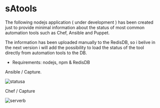 # sAtools
The following nodejs application ( under development ) has been created just to provide minimal information about the status of most common automation tools such as Chef, Ansible and Puppet.

The information has been uploaded manually to the RedisDB, so i belive in the next version i will add the possibility to load the status of the tool directly from automation tools to the DB.


* Requirements: nodejs, npm & RedisDB

Ansible / Capture.

![statusa](https://user-images.githubusercontent.com/30395229/44305574-18e2df00-a351-11e8-878c-98eb940f2009.png)

Chef / Capture

![serverb](https://user-images.githubusercontent.com/30395229/44305634-be4a8280-a352-11e8-8c7f-dddca1eb32c8.png)

